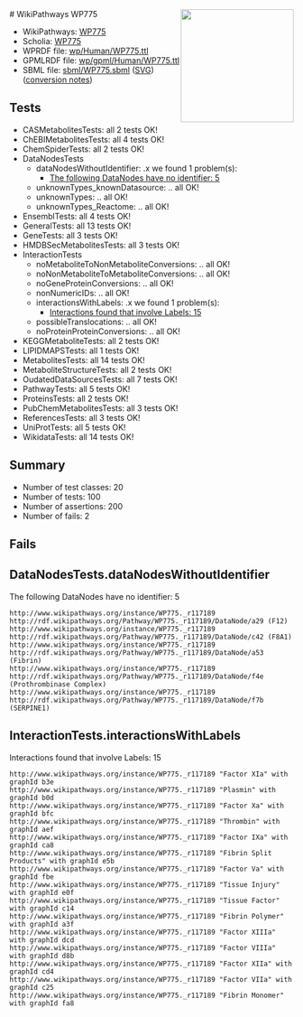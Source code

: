 <img style="float: right; width: 200px" src="../logo.png" />
# WikiPathways WP775

* WikiPathways: [WP775](https://identifiers.org/wikipathways:WP775)
* Scholia: [WP775](https://scholia.toolforge.org/wikipathways/WP775)
* WPRDF file: [wp/Human/WP775.ttl](../wp/Human/WP775.ttl)
* GPMLRDF file: [wp/gpml/Human/WP775.ttl](../wp/gpml/Human/WP775.ttl)
* SBML file: [sbml/WP775.sbml](../sbml/WP775.sbml) ([SVG](../sbml/WP775.svg)) ([conversion notes](../sbml/WP775.txt))

## Tests
* CASMetabolitesTests: all 2 tests OK!
* ChEBIMetabolitesTests: all 4 tests OK!
* ChemSpiderTests: all 2 tests OK!
* DataNodesTests
    * dataNodesWithoutIdentifier: .x we found 1 problem(s):
        * [The following DataNodes have no identifier: 5](#d2d32fa4)
    * unknownTypes_knownDatasource: .. all OK!
    * unknownTypes: .. all OK!
    * unknownTypes_Reactome: .. all OK!
* EnsemblTests: all 4 tests OK!
* GeneralTests: all 13 tests OK!
* GeneTests: all 3 tests OK!
* HMDBSecMetabolitesTests: all 3 tests OK!
* InteractionTests
    * noMetaboliteToNonMetaboliteConversions: .. all OK!
    * noNonMetaboliteToMetaboliteConversions: .. all OK!
    * noGeneProteinConversions: .. all OK!
    * nonNumericIDs: .. all OK!
    * interactionsWithLabels: .x we found 1 problem(s):
        * [Interactions found that involve Labels: 15](#fe97a8bd)
    * possibleTranslocations: .. all OK!
    * noProteinProteinConversions: .. all OK!
* KEGGMetaboliteTests: all 2 tests OK!
* LIPIDMAPSTests: all 1 tests OK!
* MetabolitesTests: all 14 tests OK!
* MetaboliteStructureTests: all 2 tests OK!
* OudatedDataSourcesTests: all 7 tests OK!
* PathwayTests: all 5 tests OK!
* ProteinsTests: all 2 tests OK!
* PubChemMetabolitesTests: all 3 tests OK!
* ReferencesTests: all 3 tests OK!
* UniProtTests: all 5 tests OK!
* WikidataTests: all 14 tests OK!


## Summary

* Number of test classes: 20
* Number of tests: 100
* Number of assertions: 200
* Number of fails: 2

## Fails

<a name="d2d32fa4" />

## DataNodesTests.dataNodesWithoutIdentifier

The following DataNodes have no identifier: 5
```
http://www.wikipathways.org/instance/WP775._r117189 http://rdf.wikipathways.org/Pathway/WP775._r117189/DataNode/a29 (F12)
http://www.wikipathways.org/instance/WP775._r117189 http://rdf.wikipathways.org/Pathway/WP775._r117189/DataNode/c42 (F8A1)
http://www.wikipathways.org/instance/WP775._r117189 http://rdf.wikipathways.org/Pathway/WP775._r117189/DataNode/a53 (Fibrin)
http://www.wikipathways.org/instance/WP775._r117189 http://rdf.wikipathways.org/Pathway/WP775._r117189/DataNode/f4e (Prothrombinase Complex)
http://www.wikipathways.org/instance/WP775._r117189 http://rdf.wikipathways.org/Pathway/WP775._r117189/DataNode/f7b (SERPINE1)
```

<a name="fe97a8bd" />

## InteractionTests.interactionsWithLabels

Interactions found that involve Labels: 15
```
http://www.wikipathways.org/instance/WP775._r117189 "Factor XIa" with graphId b3e
http://www.wikipathways.org/instance/WP775._r117189 "Plasmin" with graphId b0d
http://www.wikipathways.org/instance/WP775._r117189 "Factor Xa" with graphId bfc
http://www.wikipathways.org/instance/WP775._r117189 "Thrombin" with graphId aef
http://www.wikipathways.org/instance/WP775._r117189 "Factor IXa" with graphId ca8
http://www.wikipathways.org/instance/WP775._r117189 "Fibrin Split Products" with graphId e5b
http://www.wikipathways.org/instance/WP775._r117189 "Factor Va" with graphId fbe
http://www.wikipathways.org/instance/WP775._r117189 "Tissue Injury" with graphId e0f
http://www.wikipathways.org/instance/WP775._r117189 "Tissue Factor" with graphId c14
http://www.wikipathways.org/instance/WP775._r117189 "Fibrin Polymer" with graphId a3f
http://www.wikipathways.org/instance/WP775._r117189 "Factor XIIIa" with graphId dcd
http://www.wikipathways.org/instance/WP775._r117189 "Factor VIIIa" with graphId d8b
http://www.wikipathways.org/instance/WP775._r117189 "Factor XIIa" with graphId cd4
http://www.wikipathways.org/instance/WP775._r117189 "Factor VIIa" with graphId c25
http://www.wikipathways.org/instance/WP775._r117189 "Fibrin Monomer" with graphId fa8
```

